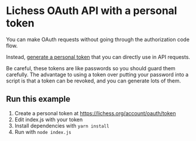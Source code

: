 # Lichess OAuth API with a personal token

You can make OAuth requests without going through the authorization code flow.

Instead, [generate a personal token](https://lichess.org/account/oauth/token)
that you can directly use in API requests.

Be careful, these tokens are like passwords so you should guard them carefully.
The advantage to using a token over putting your password into a script is that a token can be revoked,
and you can generate lots of them.

## Run this example

1. Create a personal token at https://lichess.org/account/oauth/token
2. Edit index.js with your token
3. Install dependencies with `yarn install`
4. Run with `node index.js`
